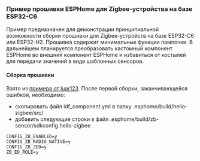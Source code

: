 ### Пример прошивки ESPHome для Zigbee-устройства на базе ESP32-C6 ###
Пример предназначен для демонстрации  принципиальной возможности сборки прошивки для Zigbee-устройств на базе ESP32-C6 или ESP32-H2.
Прошивка содержит минимальные функции лампочки.
В дальнейшем планируется преобразовать кастомный компонент ESPHome во внешний компонент ESPHome и избавиться от костылей для передачи значений в виде шаблонных сенсоров.
#### Сборка прошивки ####
Взято из [примера от luar123](https://github.com/luar123/esphome_zb_sensor?tab=readme-ov-file#build-esphome-zigbee-sensor).
После первой сборки, заканчивающейся ошибкой, необходимо:
- скопировать файл idf_component.yml в папку .esphome/build/hello-zigbee/src/
- добавить следующие строки в файл .esphome/build/zb-sensor/sdkconfig.hello-zigbee
```
CONFIG_ZB_ENABLED=y
CONFIG_ZB_RADIO_NATIVE=y
CONFIG_ZB_ZED=y
ZB_ED_ROLE=y
```
